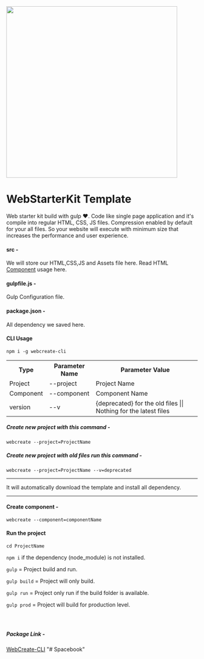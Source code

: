 
<img width="450" src="https://repository-images.githubusercontent.com/238456483/0172db80-6c9a-11eb-87eb-6629ca713fef" alt=""/>

# WebStarterKit Template

Web starter kit build with gulp ❤️. Code like single page application and it's compile into regular HTML, CSS, JS files. Compression enabled by default for your all files. So your website will execute with minimum size that increases the performance and user experience.

#### src -
We will store our HTML,CSS,JS and Assets file here. Read HTML <a href="https://github.com/haoxins/gulp-file-include#fileincludeprefix">Component</a> usage here. 

#### gulpfile.js -

Gulp Configuration file.

#### package.json -

All dependency we saved here.

#### CLI Usage

`npm i -g webcreate-cli`

<table style="width:100%">
  <tr>
    <th>Type</th>
    <th>Parameter Name</th> 
    <th>Parameter Value</th>
  </tr>
  <tr>
    <td>Project</td>
    <td>--project</td>
    <td>Project Name</td>
  </tr>
   <tr>
    <td>Component</td>
    <td>--component</td>
    <td>Component Name</td>
  </tr>
    <tr>
    <td>version</td>
    <td>--v</td>
    <td>{deprecated} for the old files || Nothing for the latest files</td>
  </tr>
</table>

##### Create new project with this command -

`webcreate --project=ProjectName`


##### Create new project with old files run this command -

`webcreate --project=ProjectName --v=deprecated`

------------------

It will automatically download the template and install all dependency.

------------------

#### Create component -

`webcreate --component=componentName`

#### Run the project

`cd ProjectName`

`npm i` if the dependency (node_module) is not installed. 

`gulp` = Project build and run.

`gulp build` = Project will only build.

`gulp run` = Project only run if the build folder is available.

`gulp prod` = Project will build for production level.

##### &nbsp;

##### Package Link -

[WebCreate-CLI](https://www.npmjs.com/package/webcreate-cli)
"# Spacebook" 

